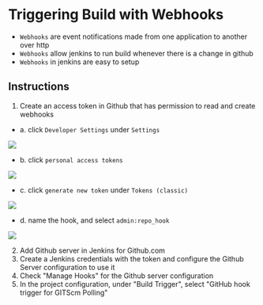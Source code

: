 # Triggering Build with Webhooks

- `Webhooks` are event notifications made from one application to another over http
- `Webhooks` allow jenkins to run build whenever there is a change in github
- `Webhooks` in jenkins are easy to setup

## Instructions

1. Create an access token in Github that has permission to read and create webhooks
- a. click `Developer Settings` under `Settings`

<img src="https://user-images.githubusercontent.com/6856382/224565006-403b15a1-f38f-4cfe-a16f-075d39d5fb18.png">

- b. click `personal access tokens`

<img src="https://user-images.githubusercontent.com/6856382/224565294-4310f3f5-09c4-4bc4-af50-f237d4e9049d.png">

- c. click `generate new token` under `Tokens (classic)`

<img src="https://user-images.githubusercontent.com/6856382/224565409-eecd2884-cbe6-4178-a8b1-d7d702d19a7f.png">

- d. name the hook, and select `admin:repo_hook`

<img src="https://user-images.githubusercontent.com/6856382/224565500-439a4499-fd3a-4d59-9bf7-9aed540a80ab.png">

2. Add Github server in Jenkins for Github.com
3. Create a Jenkins credentials with the token and configure the Github Server configuration to use it
4. Check "Manage Hooks" for the Github server configuration
5. In the project configuration, under "Build Trigger", select "GitHub hook trigger for GITScm Polling"

